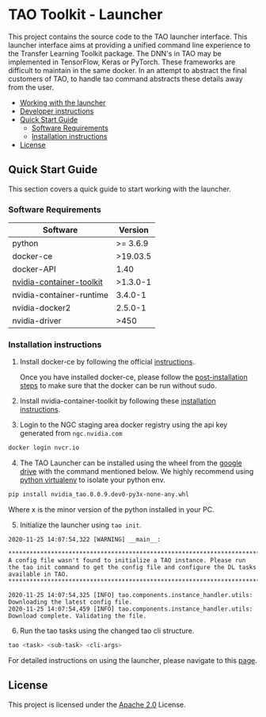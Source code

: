 # TAO Toolkit - Launcher

This project contains the source code to the TAO launcher interface. This launcher interface aims at providing a unified command line experience to the Transfer Learning Toolkit package.
The DNN's in TAO may be implemented in TensorFlow, Keras or PyTorch. These frameworks are difficult to maintain in the same docker. In an attempt to abstract the final customers of TAO, to handle tao command abstracts these details away from the user.

- [Working with the launcher](docs/working_with_the_launcher.md)
- [Developer instructions](docs/developer_instructions.md)
- [Quick Start Guide](#quick-start-guide)
  - [Software Requirements](#software-requirements)
  - [Installation instructions](#installation-instructions)
- [License](#license)

## Quick Start Guide <a name="quick_start_guide"></a>

This section covers a quick guide to start working with the launcher.

### Software Requirements <a name="software_requirements"></a>

| Software | Version |
| ---- | ------- |
| python | >= 3.6.9 |
| docker-ce | >19.03.5 |
| docker-API | 1.40 |
| [nvidia-container-toolkit](https://docs.nvidia.com/datacenter/cloud-native/container-toolkit/overview.html)| >1.3.0-1 |
| nvidia-container-runtime | 3.4.0-1 |
| nvidia-docker2 | 2.5.0-1 |
| nvidia-driver | >450 |

### Installation instructions <a name="installation_instructions"></a>

1. Install docker-ce by following the official [instructions](https://docs.docker.com/engine/install/).

   Once you have installed docker-ce, please follow the [post-installation steps](https://docs.docker.com/engine/install/linux-postinstall/) to make sure that the docker can be run without sudo.

2. Install nvidia-container-toolkit by following these [installation instructions](https://docs.nvidia.com/datacenter/cloud-native/container-toolkit/install-guide.html).

3. Login to the NGC staging area docker registry using the api key generated from `ngc.nvidia.com`

```sh
docker login nvcr.io
```

4. The TAO Launcher can be installed using the wheel from the [google drive](https://drive.google.com/drive/u/1/folders/1-r-Tq6vgyVnb1YsZppteCu9M-zss0Xcs) 
with the command mentioned below. We highly recommend using [python virtualenv](https://python-guide-cn.readthedocs.io/en/latest/dev/virtualenvs.html) to isolate your python env.

```sh
pip install nvidia_tao.0.0.9.dev0-py3x-none-any.whl
```

  Where x is the minor version of the python installed in your PC.

5. Initialize the launcher using `tao init`.

``` {ignore}
2020-11-25 14:07:54,322 [WARNING] __main__: 

************************************************************************************************************************************************************
A config file wasn't found to initialize a TAO instance. Please run the tao init command to get the config file and configure the DL tasks available in TAO.
************************************************************************************************************************************************************

2020-11-25 14:07:54,325 [INFO] tao.components.instance_handler.utils: Downloading the latest config file.
2020-11-25 14:07:54,459 [INFO] tao.components.instance_handler.utils: Download complete. Validating the file.
```

6. Run the tao tasks using the changed tao cli structure.

```sh
tao <task> <sub-task> <cli-args>
```

For detailed instructions on using the launcher, please navigate to this [page](docs/working_with_the_launcher.md).

## <a name='license'></a>License

This project is licensed under the [Apache 2.0](./LICENSE) License.